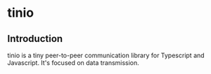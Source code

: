 # tinio

## Introduction

tinio is a tiny peer-to-peer communication library for Typescript and Javascript. It's focused on data transmission.

